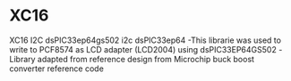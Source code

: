 # XC16
XC16  I2C dsPIC33ep64gs502 i2c dsPIC33ep64
-This librarie was used to write to PCF8574 as LCD adapter (LCD2004) using dsPIC33EP64GS502
-Library adapted from reference design from Microchip buck boost converter reference code 
